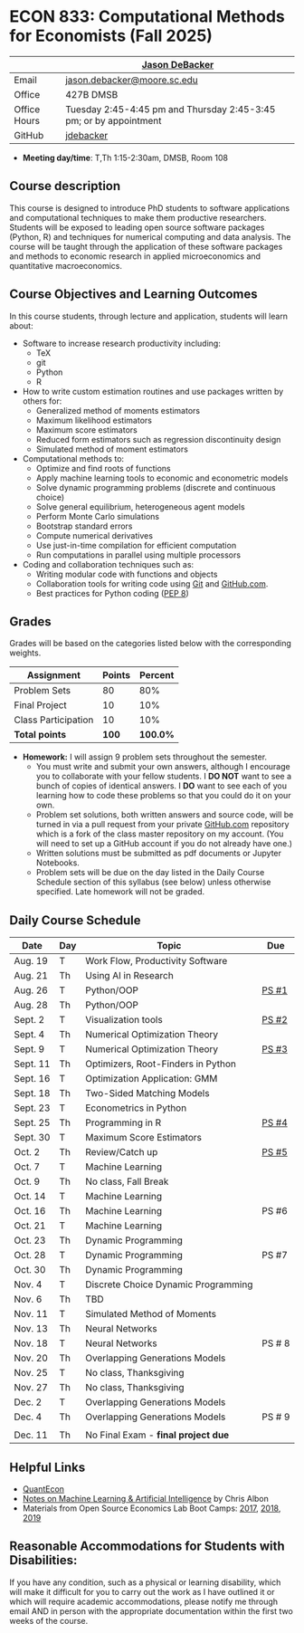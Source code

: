 # ECON 833: Computational Methods for Economists (Fall 2025) #

|  | [Jason DeBacker](http://jasondebacker.com) |
|--------------|--------------------------------------------------------------|
| Email | [jason.debacker@moore.sc.edu](mailto:jason.debacker@moore.sc.edu) |
| Office | 427B DMSB |
| Office Hours | Tuesday 2:45-4:45 pm and Thursday 2:45-3:45 pm; or by appointment |
| GitHub | [jdebacker](https://github.com/jdebacker) |

* **Meeting day/time**: T,Th 1:15-2:30am, DMSB, Room 108

## Course description ##

This course is designed to introduce PhD students to software applications and computational techniques to make them productive researchers. Students will be exposed to leading open source software packages (Python, R) and techniques for numerical computing and data analysis. The course will be taught through the application of these software packages and methods to economic research in applied microeconomics and quantitative macroeconomics.


## Course Objectives and Learning Outcomes ##

In this course students, through lecture and application, students will learn about:
* Software to increase research productivity including:
	* TeX
	* git
	* Python
	* R
* How to write custom estimation routines and use packages written by others for:
	* Generalized method of moments estimators
	* Maximum likelihood estimators
	* Maximum score estimators
	* Reduced form estimators such as regression discontinuity design
	* Simulated method of moment estimators
* Computational methods to:
	* Optimize and find roots of functions
	* Apply machine learning tools to economic and econometric models
	* Solve dynamic programming problems (discrete and continuous choice)
	* Solve general equilibrium, heterogeneous agent models
	* Perform Monte Carlo simulations
	* Bootstrap standard errors
	* Compute numerical derivatives
	* Use just-in-time compilation for efficient computation
	* Run computations in parallel using multiple processors
* Coding and collaboration techniques such as:
	* Writing modular code with functions and objects
	* Collaboration tools for writing code using [Git](https://git-scm.com/) and [GitHub.com](https://github.com/).
	* Best practices for Python coding ([PEP 8](https://www.python.org/dev/peps/pep-0008/))


## Grades ##

Grades will be based on the categories listed below with the corresponding weights.

Assignment                   | Points |   Percent  |
-----------------------------|--------|------------|
Problem Sets                 |   80   |    80%   |
Final Project                 |   10   |    10%   |
Class Participation                |   10   |    10%   |
**Total points**             | **100** | **100.0%** |

* **Homework:** I will assign 9 problem sets throughout the semester.
	* You must write and submit your own answers, although I encourage you to collaborate with your fellow students. I **DO NOT** want to see a bunch of copies of identical answers. I **DO** want to see each of you learning how to code these problems so that you could do it on your own.
	* Problem set solutions, both written answers and source code, will be turned in via a pull request from your private [GitHub.com](https://git-scm.com/) repository which is a fork of the class master repository on my account. (You will need to set up a GitHub account if you do not already have one.)
	* Written solutions must be submitted as pdf documents or Jupyter Notebooks.
	* Problem sets will be due on the day listed in the Daily Course Schedule section of this syllabus (see below) unless otherwise specified. Late homework will not be graded.


## Daily Course Schedule ##

| Date     | Day | Topic                               | Due    |
|----------|-----|-------------------------------------|--------|
| Aug. 19  | T  | Work Flow, Productivity Software    |        |
| Aug. 21  | Th   | Using AI in Research    |        |
| Aug. 26  | T  | Python/OOP                          | [PS #1](https://github.com/jdebacker/CompEcon_Fall25/blob/main/Productivity/PS1.pdf)  |
| Aug. 28  | Th   | Python/OOP                          |        |
| Sept. 2  | T  | Visualization tools |     [PS #2](https://github.com/jdebacker/CompEcon_Fall25/blob/main/Python/PS2.pdf)   |
| Sept. 4   | Th  | Numerical Optimization Theory       |   |
| Sept. 9 | T   | Numerical Optimization Theory | [PS #3](https://github.com/jdebacker/CompEcon_Fall25/blob/main/Visualization/PS3.pdf)  |
| Sept. 11 | Th  |  Optimizers, Root-Finders in Python  |      |
| Sept. 16 | T   | Optimization Application: GMM  |       |
| Sept. 18 | Th  | Two-Sided Matching Models       |        |
| Sept. 23 | T   |    Econometrics in Python                 |   |
| Sept. 25 | Th  | Programming in R                  |   [PS #4](https://github.com/jdebacker/CompEcon_Fall25/blob/main/Optimization/PS4.pdf)     |
| Sept. 30   | T   | Maximum Score Estimators                       |      |
| Oct. 2   | Th   | Review/Catch up       |     [PS #5](https://github.com/jdebacker/CompEcon_Fall25/blob/main/Econometrics/PS5.pdf)   |
| Oct. 7  | T  | Machine Learning                |        |
| Oct. 9  | Th   |   No class, Fall Break     ||
| Oct. 14  | T  | Machine Learning     |        |
| Oct. 16  | Th   | Machine Learning     |    PS #6     |
| Oct. 21  | T  | Machine Learning     |  |
| Oct. 23  | Th   | Dynamic Programming                 |        |
| Oct. 28  | T  | Dynamic Programming                 |     PS #7   |
| Oct. 30   | Th   | Dynamic Programming                       |   |
| Nov. 4   | T  | Discrete Choice Dynamic Programming      |         |
| Nov. 6  | Th   | TBD    |      |
| Nov. 11  | T  | Simulated Method of Moments          |        |
| Nov. 13  | Th   | Neural Networks             |        |
| Nov. 18  | T  | Neural Networks                  |    PS # 8    |
| Nov. 20  | Th  |   Overlapping Generations Models             |        |
| Nov. 25  | T   | No class, Thanksgiving      |  |
| Nov. 27  | Th   | No class, Thanksgiving     |  |
| Dec. 2   | T   | Overlapping Generations Models      |        |
| Dec. 4   | Th   | Overlapping Generations Models      | PS # 9       |
|          |     |                                     |        |
| Dec. 11  | Th   | No Final Exam - **final project due**         |   |


## Helpful Links ##

* [QuantEcon](https://quantecon.org)
* [Notes on Machine Learning & Artificial Intelligence](https://chrisalbon.com) by Chris Albon
* Materials from Open Source Economics Lab Boot Camps: [2017](https://github.com/OpenSourceEcon/BootCamp2017), [2018](https://github.com/OpenSourceEcon/BootCamp2018), [2019](https://github.com/OpenSourceEcon/BootCamp2019)


## Reasonable Accommodations for Students with Disabilities: ##

If you have any condition, such as a physical or learning disability, which will make it difficult for you to carry out the work as I have outlined it or which will require academic accommodations, please notify me through email AND in person with the appropriate documentation within the first two weeks of the course.
